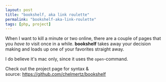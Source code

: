 ```yaml
---
layout: post
title: "bookshelf, aka link roulette"
permalink: "bookshelf-aka-link-roulette"
tags: [php, project]
---
```


When I want to kill a minute or two online, there are a couple of pages that you <em>have to</em> visit once in a while. <strong>bookshelf</strong> takes away your decision making and loads up one of your favorites straight away.

I do believe it's mac only, since it uses the `open`-command.

Check out the project page for syntax &amp; source: <a href="https://github.com/chelmertz/bookshelf">https://github.com/chelmertz/bookshelf</a>
